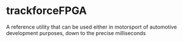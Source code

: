 # trackforceFPGA
A reference utility that can be used either in motorsport of automotive development purposes, down to the precise milliseconds
